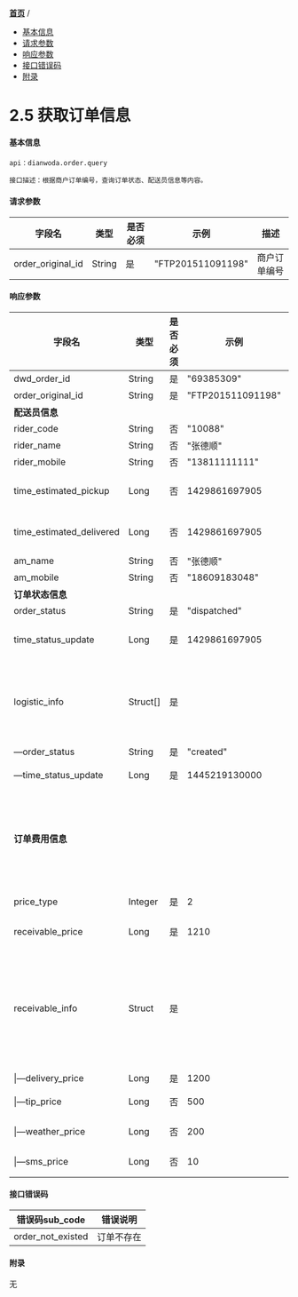 [**首页**](https://open-qa1.dwbops.com/) /

- <a href="#基本信息">基本信息</a>
- <a href="#请求参数">请求参数</a>
- <a href="#响应参数">响应参数</a>
- <a href="#接口错误码">接口错误码</a>
- <a href="#附录">附录</a>

# 2.5 获取订单信息

#### 基本信息
```
api：dianwoda.order.query

接口描述：根据商户订单编号，查询订单状态、配送员信息等内容。
```

#### 请求参数
字段名 | 类型 | 是否必须 | 示例 | 描述
---|---|---|---|---
order\_original\_id|String|是|"FTP201511091198"|商户订单编号

#### 响应参数
字段名 | 类型 | 是否必须 | 示例 | 描述
---|---|---|---|---
dwd\_order\_id|String|是|"69385309"|点我达订单编号
order\_original\_id|String|是|"FTP201511091198"|商户订单编号
**配送员信息**||||
rider\_code|String|否|"10088"|配送员id
rider\_name|String|否|"张德顺"|配送员姓名
rider\_mobile|String|否|"13811111111"|配送员手机号
time\_estimated\_pickup|Long|否|1429861697905|预估配送员到达商家时间戳，毫秒级unix-timestamp
time\_estimated\_delivered|Long|否|1429861697905|预估配送员到达用户时间戳，毫秒级unix-timestamp
am\_name|String|否|"张德顺"|区域经理的姓名
am\_mobile|String|否|"18609183048"|区域经理手机号码
**订单状态信息**||||
order\_status|String|是|"dispatched"|订单当前状态
time\_status\_update|Long|是|1429861697905|配送状态更新时间戳，毫秒级unix-timestamp
logistic\_info|Struct[]|是||物流扩展信息，格式如下：<br/>[{order_status：物流状态，time_status_update：物流状态变更时间戳}]
|—order\_status | String | 是 | "created" | 订单状态 |
|—time\_status\_update | Long | 是 | 1445219130000 |状态更新时间戳，毫秒级unix-timestamp
**订单费用信息**||||（1）订单进行中，返回预估费用；<br/>（2）订单已完成（含异常完成），返回最终费用；<br/>（3）订单已取消，返回0。
price\_type|Integer|是|2|费用类型：1，预估费用；2：最终费用
receivable\_price|Long|是|1210|应收商家总费用，单位：分
receivable\_info|Struct|是||订单费用明细，格式如下：{delivery_price：配送费（单位：分），tip_price：小费总金额（单位：分），weather_price：恶劣天气加价（单位：分），sms_price：短信服务费（单位：分）}
\|—delivery\_price | Long | 是 | 1200 | 配送费（单位：分）
\|—tip\_price | Long | 否 | 500 | 小费总金额（单位：分）
\|—weather\_price | Long | 否 | 200 | 恶劣天气加价（单位：分）
\|—sms\_price | Long | 否 | 10 | 短信服务费（单位：分）

#### 接口错误码
错误码sub_code | 错误说明
---|---|
order\_not\_existed|订单不存在

#### 附录
无